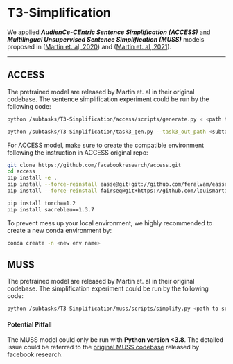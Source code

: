 # T3-Simplification

We applied ***AudienCe-CEntric Sentence Simplification (ACCESS)*** and ***Multilingual Unsupervised Sentence Simplification (MUSS)*** models proposed in ([Martin et. al, 2020](https://aclanthology.org/2020.lrec-1.577/)) and ([Martin et. al, 2021](https://arxiv.org/abs/2005.00352)).

---

## ACCESS

The pretrained model are released by Martin et. al in their original codebase. The sentence simplification experiment could be run by the following code:

```bash
python /subtasks/T3-Simplification/access/scripts/generate.py < <path to source sentences> > <subtask3_output>

python /subtasks/T3-Simplification/task3_gen.py --task3_out_path <subtask3_output> --output_path <output_path>
```

For ACCESS model, make sure to create the compatible environment following the instruction in ACCESS original repo:

```bash
git clone https://github.com/facebookresearch/access.git
cd access
pip install -e .
pip install --force-reinstall easse@git+git://github.com/feralvam/easse.git@580ec953e4742c3ae806cc85d867c16e9f584505
pip install --force-reinstall fairseq@git+https://github.com/louismartin/fairseq.git@controllable-sentence-simplification

pip install torch==1.2
pip install sacrebleu==1.3.7
```

 To prevent mess up your local environment, we highly recommended to create a new conda environment by:

```bash
conda create -n <new env name>
```

## MUSS

The pretrained model are released by Martin et. al in their original codebase. The simplification experiment could be run by the following code:

```bash
python /subtasks/T3-Simplification/muss/scripts/simplify.py <path to source sentences> --model-name muss_en_wikilarge_mined
```

#### Potential Pitfall

The MUSS model could only be run with **Python version <3.8**. The detailed issue could be referred to the [original MUSS codebase](https://github.com/facebookresearch/muss/issues/12) released by facebook research.